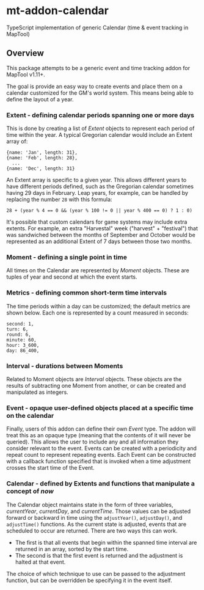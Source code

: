 # mt-addon-calendar
TypeScript implementation of generic Calendar (time &amp; event tracking in MapTool)

## Overview

This package attempts to be a generic event and time tracking addon for MapTool v1.11+.

The goal is provide an easy way to create events and place them on a calendar customized for the GM's world system.
This means being able to define the layout of a year.

### Extent - defining calendar periods spanning one or more days

This is done by creating a list of *Extent* objects to represent each period of time within the year.
A typical Gregorian calendar would include an Extent array of:
```
{name: 'Jan', length: 31},
{name: 'Feb', length: 28},
  ...
{name: 'Dec', length: 31}
```
An Extent array is specific to a given year.
This allows different years to have different periods defined, such as the Gregorian calendar sometimes having 29 days in February.
Leap years, for example, can be handled by replacing the number `28` with this formula:

```28 + (year % 4 == 0 && (year % 100 != 0 || year % 400 == 0) ? 1 : 0)```

It's possible that custom calendars for game systems may include extra extents.
For example, an extra "Harvestal" week ("harvest" + "festival") that was sandwiched between the months of September and October would be represented as an additional Extent of 7 days between those two months.

### Moment - defining a single point in time

All times on the Calendar are represented by *Moment* objects.
These are tuples of year and second at which the event starts.

### Metrics - defining common short-term time intervals

The time periods within a day can be customized; the default metrics are shown below.
Each one is represented by a count measured in seconds:
```
second: 1,
turn: 6,
round: 6,
minute: 60,
hour: 3_600,
day: 86_400,
```

### Interval - durations between Moments

Related to Moment objects are *Interval* objects.
These objects are the results of subtracting one Moment from another, or can be created and manipulated as integers.

### Event - opaque user-defined objects placed at a specific time on the calendar

Finally, users of this addon can define their own *Event* type.
The addon will treat this as an opaque type (meaning that the contents of it will never be queried).
This allows the user to include any and all information they consider relevant to the event.
Events can be created with a periodicity and repeat count to represent repeating events.
Each Event can be constructed with a callback function specified that is invoked when a time adjustment crosses the start time of the Event.

### Calendar - defined by Extents and functions that manipulate a concept of *now*

The Calendar object maintains state in the form of three variables, *currentYear*, *currentDay*, and *currentTime*.
Those values can be adjusted forward or backward in time using the `adjustYear()`, `adjustDay()`, and `adjustTime()` functions.
As the current state is adjusted, events that are scheduled to occur are returned.
There are two ways this can work.

+ The first is that all events that begin within the spanned time interval are returned in an array, sorted by the start time.
+ The second is that the first event is returned and the adjustment is halted at that event.

The choice of which technique to use can be passed to the adjustment function, but can be overridden be specifying it in the event itself.
